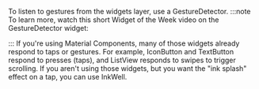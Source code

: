 To listen to gestures from the widgets layer,
use a GestureDetector.
:::note
To learn more, watch this short
Widget of the Week video on the GestureDetector widget:

:::
If you're using Material Components,
many of those widgets already respond to taps or gestures.
For example, IconButton and TextButton
respond to presses (taps), and ListView
responds to swipes to trigger scrolling.
If you aren't using those widgets, but you want the
"ink splash" effect on a tap, you can use InkWell.
